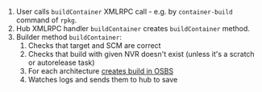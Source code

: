 1. User calls `buildContainer` XMLRPC call - e.g. by `container-build` command of `rpkg`.
2. Hub XMLRPC handler `buildContainer` creates `buildContainer` method.
3. Builder method `buildContainer`:
    1. Checks that target and SCM are correct
    2. Checks that build with given NVR doesn't exist (unless it's a scratch or autorelease task)
    3. For each architecture [creates build in OSBS](https://github.com/containerbuildsystem/koji-containerbuild/blob/master/koji_containerbuild/plugins/builder_containerbuild.py#L413)
    4. Watches logs and sends them to hub to save
